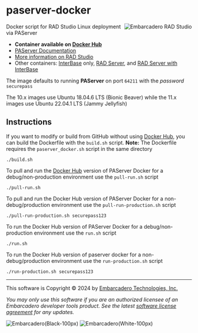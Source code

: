 # paserver-docker

<a href="https://www.embarcadero.com/products/rad-studio"><img alt="Embarcadero RAD Studio" src="https://github.com/Embarcadero/paserver-docker/main/.github/images/rad-studio-logo.png" align="right"></a>
Docker script for RAD Studio Linux deployment via PAServer

- **Container available on [Docker Hub](https://hub.docker.com/r/radstudio/paserver)**
- [PAServer Documentation](http://docwiki.embarcadero.com/RADStudio/en/PAServer,_the_Platform_Assistant_Server_Application)
- [More information on RAD Studio](https://www.embarcadero.com/products/rad-studio)
- Other containers: [InterBase](https://github.com/Embarcadero/InterBase-Docker) only, [RAD Server](https://github.com/Embarcadero/pa-radserver-docker), and [RAD Server with InterBase](https://github.com/Embarcadero/pa-radserver-ib-docker)

The image defaults to running **PAServer** on port `64211` with the _password_ `securepass`

The 10.x images use Ubuntu 18.04.6 LTS (Bionic Beaver) while the 11.x images use Ubuntu 22.04.1 LTS (Jammy Jellyfish)

## Instructions

If you want to modify or build from GitHub without using [Docker Hub](https://hub.docker.com/r/radstudio/paserver), you can build the Dockerfile with the `build.sh` script. **Note:** The Dockerfile requires the `paserver_docker.sh` script in the same directory

```
./build.sh
```

To pull and run the [Docker Hub](https://hub.docker.com/r/radstudio/paserver) version of PAServer Docker for a debug/non-production environment use the `pull-run.sh` script

```
./pull-run.sh
```

To pull and run the Docker Hub version of PAServer Docker for a non-debug/production environment use the `pull-run-production.sh` script

```
./pull-run-production.sh securepass123
```

To run the Docker Hub version of PAServer Docker for a debug/non-production environment use the `run.sh` script

```
./run.sh
```

To run the Docker Hub version of paserver docker for a non-debug/production environment use the `run-production.sh` script

```
./run-production.sh securepass123
```

---

This software is Copyright &copy; 2024 by [Embarcadero Technologies, Inc.](https://www.embarcadero.com/)

_You may only use this software if you are an authorized licensee of an Embarcadero developer tools product. See the latest [software license agreement](https://www.embarcadero.com/products/rad-studio/rad-studio-eula) for any updates._

![Embarcadero(Black-100px)](https://user-images.githubusercontent.com/821930/211648635-c0db6930-120c-4456-a7ea-dc7612f01451.png#gh-light-mode-only)
![Embarcadero(White-100px)](https://user-images.githubusercontent.com/821930/211649057-7f1f1f07-a79f-44d4-8fc1-87c819386ec6.png#gh-dark-mode-only)
